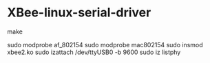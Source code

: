 XBee-linux-serial-driver
========================

make

sudo modprobe af_802154
sudo modprobe mac802154
sudo insmod xbee2.ko
sudo izattach /dev/ttyUSB0 -b 9600
sudo iz listphy
